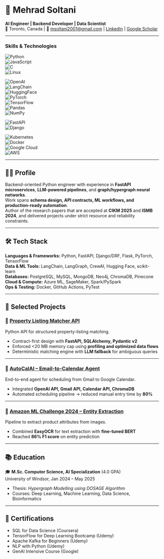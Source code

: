 # 👋 Mehrad Soltani  

**AI Engineer | Backend Developer | Data Scientist**  
📍 Toronto, Canada | 📧 msoltani2001@gmail.com | [LinkedIn](https://www.linkedin.com/in/mehrad-soltani-a78a842b0/) | [Google Scholar](https://scholar.google.ca/citations?user=LGKZzicAAAAJ&hl=en)  

---

### Skills & Technologies 
![Python](https://img.shields.io/badge/Python-3776AB?style=for-the-badge&logo=python&logoColor=white)  
![JavaScript](https://img.shields.io/badge/JavaScript-F7DF1E?style=for-the-badge&logo=javascript&logoColor=black)  
![C](https://img.shields.io/badge/C-A8B9CC?style=for-the-badge&logo=c&logoColor=black)  
![Linux](https://img.shields.io/badge/Linux-FCC624?style=for-the-badge&logo=linux&logoColor=black)  

![OpenAI](https://img.shields.io/badge/OpenAI-412991?style=for-the-badge&logo=openai&logoColor=white)  
![LangChain](https://img.shields.io/badge/LangChain-1A5C9C?style=for-the-badge&logo=chainlink&logoColor=white)  
![HuggingFace](https://img.shields.io/badge/HuggingFace-FFCC00?style=for-the-badge&logo=huggingface&logoColor=black)  
![PyTorch](https://img.shields.io/badge/PyTorch-EE4C2C?style=for-the-badge&logo=pytorch&logoColor=white)  
![TensorFlow](https://img.shields.io/badge/TensorFlow-FF6F00?style=for-the-badge&logo=tensorflow&logoColor=white)  
![Pandas](https://img.shields.io/badge/Pandas-150458?style=for-the-badge&logo=pandas&logoColor=white)  
![NumPy](https://img.shields.io/badge/Numpy-013243?style=for-the-badge&logo=numpy&logoColor=white)  

![FastAPI](https://img.shields.io/badge/FastAPI-009688?style=for-the-badge&logo=fastapi&logoColor=white)  
![Django](https://img.shields.io/badge/Django-092E20?style=for-the-badge&logo=django&logoColor=white)  

![Kubernetes](https://img.shields.io/badge/Kubernetes-326CE5?style=for-the-badge&logo=kubernetes&logoColor=white)  
![Docker](https://img.shields.io/badge/Docker-2496ED?style=for-the-badge&logo=docker&logoColor=white)  
![Google Cloud](https://img.shields.io/badge/Google_Cloud-4285F4?style=for-the-badge&logo=google-cloud&logoColor=white)  
![AWS](https://img.shields.io/badge/AWS-232F3E?style=for-the-badge&logo=amazon-aws&logoColor=white)  


---

## 🧑‍💻 Profile  

Backend-oriented Python engineer with experience in **FastAPI microservices**, **LLM-powered pipelines**, and **graph/hypergraph neural networks**.  
Work spans **schema design, API contracts, ML workflows, and production-ready automation**.  
Author of the research papers that are accepted at **CIKM 2025** and **ISMB 2024**, and delivered projects under strict resource and reliability constraints.  

---

## 🛠️ Tech Stack  

**Languages & Frameworks:** Python, FastAPI, Django/DRF, Flask, PyTorch, TensorFlow  
**Data & ML Tools:** LangChain, LangGraph, CrewAI, Hugging Face, scikit-learn  
**Databases:** PostgreSQL, MySQL, MongoDB, Neo4j, ChromaDB, Pinecone  
**Cloud & Compute:** Azure ML, SageMaker, Spark/PySpark  
**Ops & Testing:** Docker, GitHub Actions, PyTest  

---

## 📌 Selected Projects  

### 🔹 [Property Listing Matcher API](https://github.com/Mehrads/Property-Listing-Matching)  
Python API for structured property-listing matching.  
- Contract-first design with **FastAPI, SQLAlchemy, Pydantic v2**  
- Enforced <20 MB memory cap using **profiling and optimized data flows**  
- Deterministic matching engine with **LLM fallback** for ambiguous queries  

---

### 🔹 [AutoCalAI – Email-to-Calendar Agent](https://github.com/Mehrads/AI-Agents/blob/main/calendar-modifier.py)  
End-to-end agent for scheduling from Gmail to Google Calendar.  
- Integrated **OpenAI API, Gmail API, Calendar API, ChromaDB**  
- Automated scheduling pipeline → reduced manual entry time by **80%**  

---

### 🔹 [Amazon ML Challenge 2024 – Entity Extraction](https://github.com/Mehrads/Amazon-2024-ml-challenge)  
Pipeline to extract product attributes from images.  
- Combined **EasyOCR** for text extraction with **fine-tuned BERT**  
- Reached **86% F1 score** on entity prediction  

---

## 📚 Education  

🎓 **M.Sc. Computer Science, AI Specialization** (4.0 GPA)  
University of Windsor, Jan 2024 – May 2025  
- Thesis: *Hypergraph Modelling using DOSAGE Algorithm*  
- Courses: Deep Learning, Machine Learning, Data Science, Bioinformatics  

---

## 🏅 Certifications  

- SQL for Data Science (Coursera)  
- TensorFlow for Deep Learning Bootcamp (Udemy)  
- Apache Kafka for Beginners (Udemy)  
- NLP with Python (Udemy)  
- GenAI Intensive Course (Google)  

